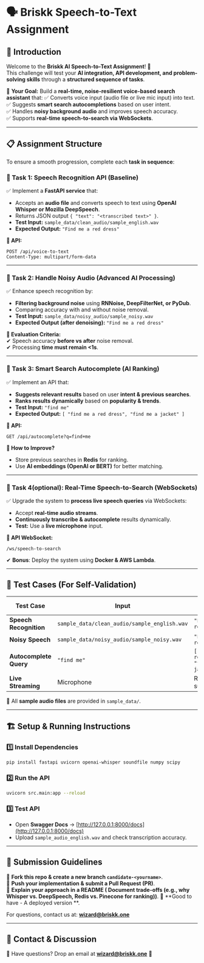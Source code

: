 # 🗣️ Briskk Speech-to-Text Assignment

## 📌 Introduction

Welcome to the **Briskk AI Speech-to-Text Assignment**! 🎤  
This challenge will test your **AI integration, API development, and problem-solving skills** through a **structured sequence of tasks**.  

🚀 **Your Goal:** Build a **real-time, noise-resilient voice-based search assistant** that:
✅ Converts voice input (audio file or live mic input) into text.  
✅ Suggests **smart search autocompletions** based on user intent.  
✅ Handles **noisy background audio** and improves speech accuracy.  
✅ Supports **real-time speech-to-search via WebSockets**.  

---

## 📋 **Assignment Structure**
To ensure a smooth progression, complete each **task in sequence**:  

### **🔹 Task 1: Speech Recognition API (Baseline)**
✅ Implement a **FastAPI service** that:  
- Accepts an **audio file** and converts speech to text using **OpenAI Whisper or Mozilla DeepSpeech**.  
- Returns JSON output `{ "text": "<transcribed text>" }`.  
- **Test Input:** `sample_data/clean_audio/sample_english.wav`  
- **Expected Output:** `"Find me a red dress"`  

**📌 API:**  
```http
POST /api/voice-to-text
Content-Type: multipart/form-data
```  

---

### **🔹 Task 2: Handle Noisy Audio (Advanced AI Processing)**
✅ Enhance speech recognition by:  
- **Filtering background noise** using **RNNoise, DeepFilterNet, or PyDub**.  
- Comparing accuracy with and without noise removal.  
- **Test Input:** `sample_data/noisy_audio/sample_noisy.wav`  
- **Expected Output (after denoising):** `"Find me a red dress"`  

**📌 Evaluation Criteria:**  
✔ Speech accuracy **before vs after** noise removal.  
✔ Processing **time must remain <1s**.  

---

### **🔹 Task 3: Smart Search Autocomplete (AI Ranking)**
✅ Implement an API that:  
- **Suggests relevant results** based on user **intent & previous searches**.  
- **Ranks results dynamically** based on **popularity & trends**.  
- **Test Input:** `"find me"`  
- **Expected Output:** `[ "find me a red dress", "find me a jacket" ]`  

**📌 API:**  
```http
GET /api/autocomplete?q=find+me
```  

**📌 How to Improve?**  
- Store previous searches in **Redis** for ranking.  
- Use **AI embeddings (OpenAI or BERT)** for better matching.  

---

### **🔹 Task 4(optional): Real-Time Speech-to-Search (WebSockets)**
✅ Upgrade the system to **process live speech queries** via WebSockets:  
- Accept **real-time audio streams**.  
- **Continuously transcribe & autocomplete** results dynamically.  
- **Test:** Use a **live microphone** input.  

**📌 API WebSocket:**  
```ws
/ws/speech-to-search
```  

✔ **Bonus**: Deploy the system using **Docker & AWS Lambda**.  

---

## 🔬 **Test Cases** (For Self-Validation)

| **Test Case** | **Input** | **Expected Output** |
|--------------|----------|----------------|
| **Speech Recognition** | `sample_data/clean_audio/sample_english.wav` | `"Find me a red dress"` |
| **Noisy Speech** | `sample_data/noisy_audio/sample_noisy.wav` | `"Find me a red dress"` |
| **Autocomplete Query** | `"find me"` | `["find me a red dress", "find me a jacket"]` |
| **Live Streaming** | Microphone | Real-time suggestions |

📂 All **sample audio files** are provided in `sample_data/`.  

---

## 🏗️ **Setup & Running Instructions**

### **1️⃣ Install Dependencies**
```bash
pip install fastapi uvicorn openai-whisper soundfile numpy scipy
```

### **2️⃣ Run the API**
```bash
uvicorn src.main:app --reload
```

### **3️⃣ Test API**
- Open **Swagger Docs** → [http://127.0.0.1:8000/docs](http://127.0.0.1:8000/docs)  
- Upload `sample_audio_english.wav` and check transcription accuracy.  

---

## 🚀 **Submission Guidelines**

📌 **Fork this repo & create a new branch `candidate-<yourname>`**.  
📌 **Push your implementation & submit a Pull Request (PR)**.  
📌 **Explain your approach in a README ( Document trade-offs (e.g., why Whisper vs. DeepSpeech, Redis vs. Pinecone for ranking))**.
📌 **Good to have - A deployed version **.  

For questions, contact us at: **wizard@briskk.one**  

---

## 📩 **Contact & Discussion**

📢 Have questions? Drop an email at **wizard@briskk.one** 🚀
